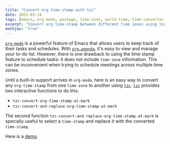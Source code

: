 ```yaml
---
title: "Convert org time-stamp with tzc"
date: 2023-03-14
tags: [emacs, org-mode, package, time-zone, world-time, time-converter, emacs-lisp]
excerpt: "Convert org time-stamp between different time zones using tzc"
mathjax: "true"
---
```


[`org-mode`](https://orgmode.org/) is a powerful feature of Emacs that allows
users to keep track of their tasks and schedules. With
[`org-agenda`](https://orgmode.org/manual/Agenda-Views.html), it's easy to view
and manage your to-do list. However, there is one drawback to using the time
stamp feature to schedule tasks: it does not include `time-zone`
information. This can be inconvenient when trying to schedule meetings across
multiple time zones.

Until a built-in support arrives in `org-mode`, here is an easy way to convert
any `org-time-stamp` from one `time-zone` to another using
[`tzc`](https://github.com/md-arif-shaikh/tzc). [`tzc`](https://github.com/md-arif-shaikh/tzc)
provides two interactive functions to do this:

- `tzc-convert-org-time-stamp-at-mark`
- `tzc-convert-and-replace-org-time-stamp-at-mark`

The second function `tzc-convert-and-replace-org-time-stamp-at-mark` is
specially useful to select a `time-stamp` and replace it with the converted
`time-stamp`.

Here is a <a href="https://raw.githubusercontent.com/md-arif-shaikh/tzc/main/screenshots/convert-org-time-stamp.gif">demo</a>.

